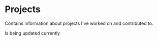 # Projects
Contains information about projects I've worked on and contributed to.

Is being updated currently
